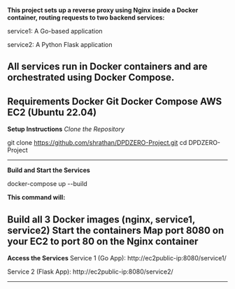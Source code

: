 **This project sets up a reverse proxy using Nginx inside a Docker container, routing requests to two backend services:**

service1: A Go-based application

service2: A Python Flask application

All services run in Docker containers and are orchestrated using **Docker Compose**.
--------------------------------------------------------------------------------------------------------------------------------------------------------------

**Requirements**
Docker
Git
Docker Compose
AWS EC2 (Ubuntu 22.04)
---------------------------------------------------------------------------------------------------------------------------------------------------------------

**Setup Instructions**
_Clone the Repository_

git clone https://github.com/shrathan/DPDZERO-Project.git
cd DPDZERO-Project

-------------------------------------------------------------------------------------------------------------------------------------------------------------

**Build and Start the Services**

docker-compose up --build

**This command will:**

Build all 3 Docker images (nginx, service1, service2)
Start the containers
Map port 8080 on your EC2 to port 80 on the Nginx container
-------------------------------------------------------------------------------------------------------------------------------------------------------------
**Access the Services**
Service 1 (Go App):
http://ec2public-ip:8080/service1/

Service 2 (Flask App):
http://ec2public-ip:8080/service2/

--------------------------------------------------------------------------------------------------------------------------------------------------------------




